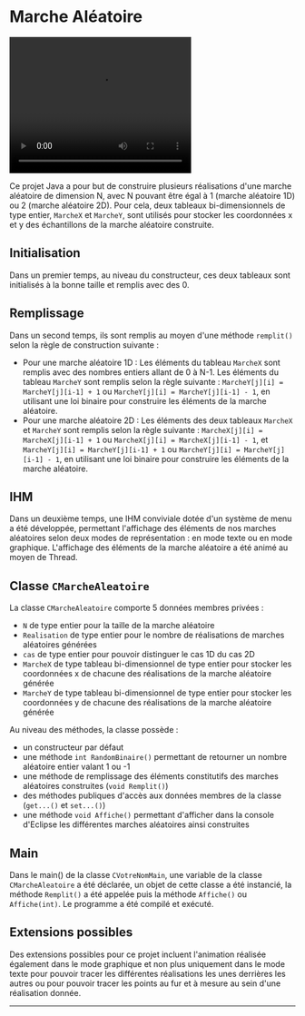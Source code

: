 # Marche Aléatoire


[<video width="320" height="240" controls>
  <source src="HIM_java" type="video/mp4">
  Your browser does not support the video tag.
</video>](https://github.com/MT444M/HIM-java/assets/107960014/105b1d84-ce1b-41ed-85be-885facfea66c
)


Ce projet Java a pour but de construire plusieurs réalisations d'une marche aléatoire de dimension N, avec N pouvant être égal à 1 (marche aléatoire 1D) ou 2 (marche aléatoire 2D). Pour cela, deux tableaux bi-dimensionnels de type entier, `MarcheX` et `MarcheY`, sont utilisés pour stocker les coordonnées x et y des échantillons de la marche aléatoire construite.

## Initialisation

Dans un premier temps, au niveau du constructeur, ces deux tableaux sont initialisés à la bonne taille et remplis avec des 0.

## Remplissage

Dans un second temps, ils sont remplis au moyen d'une méthode `remplit()` selon la règle de construction suivante :

* Pour une marche aléatoire 1D :
Les éléments du tableau `MarcheX` sont remplis avec des nombres entiers allant de 0 à N-1.
Les éléments du tableau `MarcheY` sont remplis selon la règle suivante : `MarcheY[j][i] = MarcheY[j][i-1] + 1` ou `MarcheY[j][i] = MarcheY[j][i-1] - 1`, en utilisant une loi binaire pour construire les éléments de la marche aléatoire.
* Pour une marche aléatoire 2D :
Les éléments des deux tableaux `MarcheX` et `MarcheY` sont remplis selon la règle suivante : `MarcheX[j][i] = MarcheX[j][i-1] + 1` ou `MarcheX[j][i] = MarcheX[j][i-1] - 1`, et `MarcheY[j][i] = MarcheY[j][i-1] + 1` ou `MarcheY[j][i] = MarcheY[j][i-1] - 1`, en utilisant une loi binaire pour construire les éléments de la marche aléatoire.

## IHM

Dans un deuxième temps, une IHM conviviale dotée d'un système de menu a été développée, permettant l'affichage des éléments de nos marches aléatoires selon deux modes de représentation : en mode texte ou en mode graphique. L'affichage des éléments de la marche aléatoire a été animé au moyen de Thread.

## Classe `CMarcheAleatoire`

La classe `CMarcheAleatoire` comporte 5 données membres privées :

* `N` de type entier pour la taille de la marche aléatoire
* `Realisation` de type entier pour le nombre de réalisations de marches aléatoires générées
* `cas` de type entier pour pouvoir distinguer le cas 1D du cas 2D
* `MarcheX` de type tableau bi-dimensionnel de type entier pour stocker les coordonnées x de chacune des réalisations de la marche aléatoire générée
* `MarcheY` de type tableau bi-dimensionnel de type entier pour stocker les coordonnées y de chacune des réalisations de la marche aléatoire générée

Au niveau des méthodes, la classe possède :

* un constructeur par défaut
* une méthode `int RandomBinaire()` permettant de retourner un nombre aléatoire entier valant 1 ou -1
* une méthode de remplissage des éléments constitutifs des marches aléatoires construites (`void Remplit()`)
* des méthodes publiques d'accès aux données membres de la classe (`get...()` et `set...()`)
* une méthode `void Affiche()` permettant d'afficher dans la console d'Eclipse les différentes marches aléatoires ainsi construites

## Main

Dans le main() de la classe `CVotreNomMain`, une variable de la classe `CMarcheAleatoire` a été déclarée, un objet de cette classe a été instancié, la méthode `Remplit()` a été appelée puis la méthode `Affiche()` ou `Affiche(int)`. Le programme a été compilé et exécuté.

## Extensions possibles

Des extensions possibles pour ce projet incluent l'animation réalisée également dans le mode graphique et non plus uniquement dans le mode texte pour pouvoir tracer les différentes réalisations les unes derrières les autres ou pour pouvoir tracer les points au fur et à mesure au sein d'une réalisation donnée.

---
